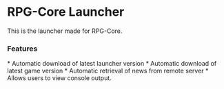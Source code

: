 RPG-Core Launcher
==========

This is the launcher made for RPG-Core.

<h3>Features</h3>
* Automatic download of latest launcher version
* Automatic download of latest game version
* Automatic retrieval of news from remote server
* Allows users to view console output.